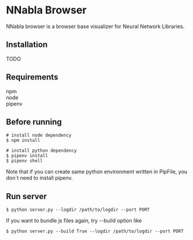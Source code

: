# NNabla Browser

NNabla browser is a browser base visualizer for Neural Network Libraries.


## Installation

TODO

## Requirements
npm  
node  
pipenv

## Before running
```shell
# install node dependency 
$ npm install 

# install python dependency
$ pipenv install
$ pipenv shell
```
Note that if you can create same python environment written in PipFile, you don`t need to install pipenv. 

## Run server
```shell
$ python server.py --logdir /path/to/logdir --port PORT
```

If you want to bundle js files again, try --build option like
 
 ```shell
 $ python server.py --build True --logdir /path/to/logdir --port PORT
 ```
